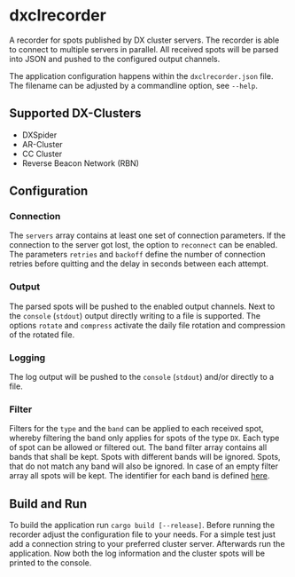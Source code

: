 # dxclrecorder

A recorder for spots published by DX cluster servers. The recorder is able to connect to multiple servers in parallel. All received spots will be parsed into JSON and pushed to the configured output channels.

The application configuration happens within the `dxclrecorder.json` file. The filename can be adjusted by a commandline option, see `--help`.


## Supported DX-Clusters

* DXSpider
* AR-Cluster
* CC Cluster
* Reverse Beacon Network (RBN)


## Configuration

### Connection

The `servers` array contains at least one set of connection parameters. If the connection to the server got lost, the option to `reconnect` can be enabled. The parameters `retries` and `backoff` define the number of connection retries before quitting and the delay in seconds between each attempt.

### Output

The parsed spots will be pushed to the enabled output channels. Next to the `console` (`stdout`) output directly writing to a file is supported. The options `rotate` and `compress` activate the daily file rotation and compression of the rotated file.

### Logging

The log output will be pushed to the `console` (`stdout`) and/or directly to a file.

### Filter

Filters for the `type` and the `band` can be applied to each received spot, whereby filtering the band only applies for spots of the type `DX`. Each type of spot can be allowed or filtered out. The band filter array contains all bands that shall be kept. Spots with different bands will be ignored. Spots, that do not match any band will also be ignored. In case of an empty filter array all spots will be kept. The identifier for each band is defined [here](https://docs.rs/crate/hambands/0.1.2/source/src/band/mod.rs).


## Build and Run

To build the application run `cargo build [--release]`. Before running the recorder adjust the configuration file to your needs. For a simple test just add a connection string to your preferred cluster server. Afterwards run the application. Now both the log information and the cluster spots will be printed to the console.